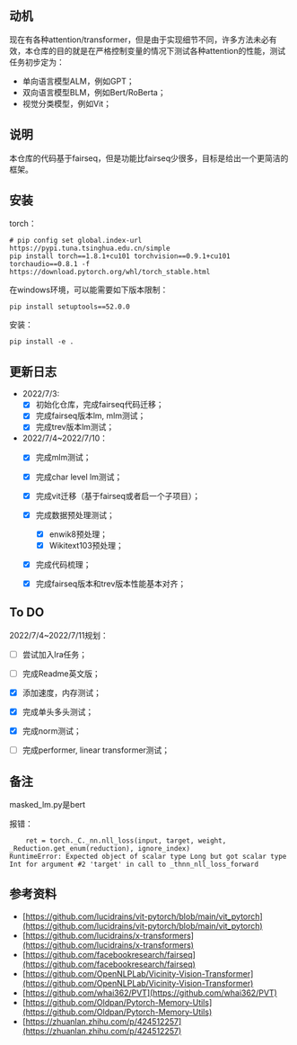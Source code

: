 

## 动机

现在有各种attention/transformer，但是由于实现细节不同，许多方法未必有效，本仓库的目的就是在严格控制变量的情况下测试各种attention的性能，测试任务初步定为：

- 单向语言模型ALM，例如GPT；
- 双向语言模型BLM，例如Bert/RoBerta；
- 视觉分类模型，例如Vit；



## 说明

本仓库的代码基于fairseq，但是功能比fairseq少很多，目标是给出一个更简洁的框架。



## 安装

torch：

```
# pip config set global.index-url https://pypi.tuna.tsinghua.edu.cn/simple
pip install torch==1.8.1+cu101 torchvision==0.9.1+cu101 torchaudio==0.8.1 -f https://download.pytorch.org/whl/torch_stable.html
```

在windows环境，可以能需要如下版本限制：

```
pip install setuptools==52.0.0
```

安装：

```
pip install -e .
```



## 更新日志

- 2022/7/3: 
  - [x] 初始化仓库，完成fairseq代码迁移；
  - [x] 完成fairseq版本lm, mlm测试；
  - [x] 完成trev版本lm测试；
- 2022/7/4~2022/7/10：
  - [x] 完成mlm测试；
  - [x] 完成char level lm测试；
  - [x] 完成vit迁移（基于fairseq或者启一个子项目）；
  - [x] 完成数据预处理测试；
    - [x] enwik8预处理；
    - [x] Wikitext103预处理；
  - [x] 完成代码梳理；
  - [x] 完成fairseq版本和trev版本性能基本对齐；



## To DO

2022/7/4~2022/7/11规划：

- [ ] 尝试加入lra任务；
- [ ] 完成Readme英文版；
- [x] 添加速度，内存测试；
- [x] 完成单头多头测试；
- [x] 完成norm测试；
- [ ] 完成performer, linear transformer测试；



## 备注

masked_lm.py是bert

报错：

```
    ret = torch._C._nn.nll_loss(input, target, weight, _Reduction.get_enum(reduction), ignore_index)
RuntimeError: Expected object of scalar type Long but got scalar type Int for argument #2 'target' in call to _thnn_nll_loss_forward

```



## 参考资料

- [https://github.com/lucidrains/vit-pytorch/blob/main/vit_pytorch](https://github.com/lucidrains/vit-pytorch/blob/main/vit_pytorch)
- [https://github.com/lucidrains/x-transformers](https://github.com/lucidrains/x-transformers)
- [https://github.com/facebookresearch/fairseq](https://github.com/facebookresearch/fairseq)
- [https://github.com/OpenNLPLab/Vicinity-Vision-Transformer](https://github.com/OpenNLPLab/Vicinity-Vision-Transformer)
- [https://github.com/whai362/PVT](https://github.com/whai362/PVT)
- [https://github.com/Oldpan/Pytorch-Memory-Utils](https://github.com/Oldpan/Pytorch-Memory-Utils)
- [https://zhuanlan.zhihu.com/p/424512257](https://zhuanlan.zhihu.com/p/424512257)





